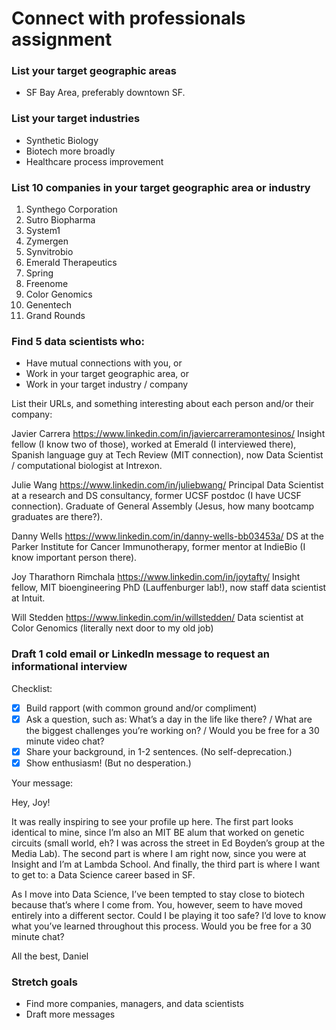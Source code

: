 # Connect with professionals assignment


### List your target geographic areas

- SF Bay Area, preferably downtown SF.


### List your target industries

- Synthetic Biology
- Biotech more broadly
- Healthcare process improvement



### List 10 companies in your target geographic area or industry

1. Synthego Corporation
2. Sutro Biopharma
3. System1
4. Zymergen
5. Synvitrobio
6. Emerald Therapeutics
7. Spring
8. Freenome
9. Color Genomics
10. Genentech
11. Grand Rounds


### Find 5 data scientists who:
- Have mutual connections with you, or
- Work in your target geographic area, or
- Work in your target industry / company

List their URLs, and something interesting about each person and/or their company:

Javier Carrera
https://www.linkedin.com/in/javiercarreramontesinos/
Insight fellow (I know two of those), worked at Emerald (I interviewed there), Spanish language guy at Tech Review (MIT connection), now Data Scientist / computational biologist at Intrexon.

Julie Wang
https://www.linkedin.com/in/juliebwang/
Principal Data Scientist at a research and DS consultancy, former UCSF postdoc (I have UCSF connection). Graduate of General Assembly (Jesus, how many bootcamp graduates are there?).

Danny Wells
https://www.linkedin.com/in/danny-wells-bb03453a/
DS at the Parker Institute for Cancer Immunotherapy, former mentor at IndieBio (I know important person there).

Joy Tharathorn Rimchala
https://www.linkedin.com/in/joytafty/
Insight fellow, MIT bioengineering PhD (Lauffenburger lab!), now staff data scientist at Intuit.

Will Stedden
https://www.linkedin.com/in/willstedden/
Data scientist at Color Genomics (literally next door to my old job) 



### Draft 1 cold email or LinkedIn message to request an informational interview

Checklist:

- [x] Build rapport (with common ground and/or compliment)
- [x] Ask a question, such as: What’s a day in the life like there? / What are the biggest challenges you’re working on? / Would you be free for a 30 minute video chat?
- [x] Share your background, in 1-2 sentences. (No self-deprecation.)
- [x] Show enthusiasm! (But no desperation.)

Your message:

Hey, Joy!

It was really inspiring to see your profile up here.  The first part looks identical to mine, since I’m also an MIT BE alum that worked on genetic circuits (small world, eh? I was across the street in Ed Boyden’s group at the Media Lab). The second part is where I am right now, since you were at Insight and I’m at Lambda School. And finally, the third part is where I want to get to: a Data Science career based in SF. 

As I move into Data Science, I’ve been tempted to stay close to biotech because that’s where I come from.  You, however, seem to have moved entirely into a different sector.  Could I be playing it too safe?  I’d love to know what you’ve learned throughout this process.  Would you be free for a 30 minute chat?

All the best, 
Daniel




### Stretch goals

- Find more companies, managers, and data scientists
- Draft more messages
